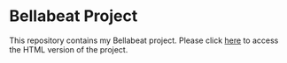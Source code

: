# Bellabeat Project

This repository contains my Bellabeat project. Please click [here](file:///C:/Users/Alexander_Kalita/Desktop/Kalita_A_Bellabeat_Case_Study.html) to access the HTML version of the project.
